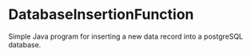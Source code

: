 # DatabaseInsertionFunction
Simple Java program for inserting a new data record into a postgreSQL database.
